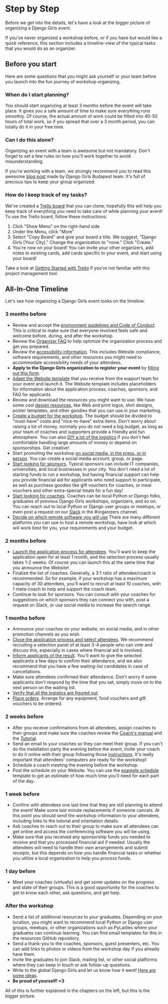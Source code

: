 # Step by Step

Before we get into the details, let's have a look at the bigger picture of organizing a Django Girls event.

If you've never organized a workshop before, or if you have but would like a quick reference, this section includes a timeline-view of the typical tasks that you would do as an organizer.

## Before you start

Here are some questions that you might ask yourself or your team before you launch into the fun journey of workshop organizing.

### When do I start planning?

You should start organizing at least 3 months before the event will take place. It gives you a safe amount of time to make sure everything runs smoothly. Of course, the actual amount of work could be fitted into 40-50 hours of total work, so if you spread that over a 3 month period, you can totally do it in your free time.

### Can I do this alone?

Organizing an event with a team is awesome but not mandatory. Don't forget to set a few rules on how you'll work together to avoid misunderstanding.

If you're working with a team, we strongly recommend you to read this awesome [blog post](http://blog.djangogirls.org/post/138915381173/a-toolkit-of-awesome-tips-tricks-from-seasoned) made by Django Girls Budapest team. It's full of precious tips to keep your group organized.

### How do I keep track of my tasks?

We've created a [Trello board](https://trello.com/b/xBRRgQRr/django-girls-template) that you can clone; hopefully this will help you keep track of everything you need to take care of while planning your event! To use the Trello board, follow these instructions:

1. Click "Show Menu" on the right-hand side
2. Under the Menu, click "More"
3. Select "Copy Board" and give your board a title. We suggest, "Django Girls [Your City]." Change the organization to "none." Click "Create."
4. You're now on your board! You can invite your other organizers, add notes to existing cards, add cards specific to your event, and start using your board!

Take a look at [Getting Started with Trello](http://help.trello.com/article/899-getting-started-video-demo) if you're not familiar with this project management tool.

## All-In-One Timeline

Let's see how organizing a Django Girls event looks on the timeline:

### 3 months before

- Review and accept the [environment guidelines and Code of Conduct](../environment/README.md). This is critical to make sure that everyone involved feels safe and welcome before, during, and after the workshop.
- Review the [Organizer FAQ](https://faq-organizers.djangogirls.org/) to help optimize the organization process and get you prepared.
- Review the [accessibility information](../accessibility/README.md). This includes Website compliance, software requirements, and other resources you might need to accommodate accessibility needs of your attendees.
- __Apply to the Django Girls organization to register your event__ by [filling out this form](https://djangogirls.org/organize/).
- [Adapt the Website template](../website/README.md) that you receive from the support team for your event and launch it. The Website template includes placeholders for information about the application process, coaches, sponsors, and FAQ for applicants.
- Review and download the resources you might want to use. We have some cool [design resources](../resources/README.md), like Web and print logos, shirt designs, poster templates, and other goodies that you can use.in your marketing.
- [Create a budget for the workshop](../costs/README.md). The budget should be divided to "must-have" costs and "nice-to-have" extra items. Don't worry about raising a lot of money, normally you do not need a big budget, as long as your team of coaches and supporters provide a friendly and fun atmosphere. You can also [DIY a lot of the logistics](../diy/README.md) if you don't feel comfortable handling large amounts of money or depend on sponsorships. Get creative!
- Start promoting the workshop [on social media, in the press, or in person](../promotion/README.md). You can create a social media account, group, or page.
- [Start looking for sponsors](../sponsors/README.md). Typical sponsors can include IT companies, universities, and local businesses in your city. You don't need a lot of starting funds to run a workshop, but having financial support can help you provide financial aid for applicants who need support to participate, as well as purchase goodies like gift vouchers for coaches, or meal vouchers and other extra-special treats for a fun day!
- [Start looking for coaches](../coaches/README.md). Coaches can be local Python or Django folks, graduates of previous Django Girls workshops, organizers, and so on. You can reach out to local Python or Django user groups or meetups, or even post a request on our [Slack](https://djangogirls.slack.com/?) in the #organizers channel.
- [Decide on which remote software you will use](../logistics/tech_requirements.md) There are many different platforms you can use to host a remote workshop, have look at which will work best for you, your requirements and your budget.

### 2 months before

- [Launch the application process for attendees](../application_form/README.md). You'll want to keep the application open for at least 1 month, and the selection process usually takes 1-2 weeks. Of course you can launch this at the same time that you announce the Website!
- Finalize the list of coaches. Generally, a 3:1 ratio of attendee/coach is recommended. So for example, if your workshop has a maximum capacity of 30 attendees, you'll want to recruit at least 10 coaches, with 1 meta-coach to help and support the coach team.
- Continue to look for sponsors. You can consult with your coaches for suggestions on which sponsors they can connect you with, post a request on Slack, or use social media to increase the search range.

### 1 months before

- Announce your coaches on your website, on social media, and in other promotion channels as you wish.
- [Close the application process and select attendees](../application_form/selection.md). We recommend recruiting a selection panel of at least 3-4 people who can vote and discuss this, especially in cases where financial aid is involved.
- [Inform applicants of the result](../application_form/communication.md). You'll want to give the selected applicants a few days to confirm their attendance, and we also recommend that you have a few waiting-list candidates in case of cancellations.
- Make sure attendees confirmed their attendance. Don't worry if some applicants don't respond by the time that you set, simply move on to the next person on the waiting list.
- [Verify that all the logistics are figured out](../logistics/README.md).
- [Place orders](../costs.md). Arrange for any equipment, food vouchers and gift vouchers to be ordered.

### 2 weeks before

- After you receive confirmations from all attendees, assign coaches to their groups and make sure the coaches review the [Coach's manual](http://coach.djangogirls.org/) and the [Tutorial](../tutorial/README.md).
- Send an email to your coaches so they can meet their group. If you can't do the installation party the evening before the event, invite your coach to do it online with their group following those [instructions](http://tutorial.djangogirls.org/en/installation/index.html). It's really important that attendees' computers are ready for the workshop!
- Schedule a coach meeting the evening before the workshop.
- Post the schedule on your Website. You can use the [example schedule](../example_schedule/README.md) template to get an estimate of how much time you'll need for each part of the day. 

### 1 week before

- Confirm with attendees one last time that they are still planning to attend the event! Make some last minute replacements if someone cancels. At this point you should send the workshop information to your attendees, including links to the tutorial and orientation details.
- Ask coaches to reach out to their group to make sure all attendees can get online and access the conferencing software you will be using.
- Make sure that you received any sponsorship funds you needed to receive and that you processed financial aid if needed. Usually the attendees will need to handle their own arrangements and submit receipts, but this depends on how you handle financial tasks or whether you utilize a local organization to help you process funds.

### 1 day before

- Meet your coaches (virtually) and get some updates on the progress and state of their groups. This is a good opportunity for the coaches to get to know each other, ask questions, and get help.

### After the workshop

- Send a list of additional resources to your graduates. Depending on your location, you might want to recommend local Python or Django user groups, meetups, or other organizations such as PyLadies where your graduates can continue learning. You can find email templates for this in the resources GitHub repository.
- Send a thank-you to the coaches, sponsors, guest presenters, etc. You can add links to photos or videos from the workshop day if you already have them.
- Invite the graduates to join Slack, mailing list, or other social platforms where they can keep in touch or ask follow-up questions.
- Write to the global Django Girls and let us know how it went! [Here are some ideas](../after_the_event/README.md).
- __Be proud of yourself! <3__

All of this is further explained in the chapters on the left, but this is the bigger picture.
